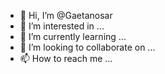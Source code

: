 - 👋 Hi, I’m @Gaetanosar
- 👀 I’m interested in ...
- 🌱 I’m currently learning ...
- 💞️ I’m looking to collaborate on ...
- 📫 How to reach me ...

<!---
Gaetanosar/Gaetanosar is a ✨ special ✨ repository because its `README.md` (this file) appears on your GitHub profile.
You can click the Preview link to take a look at your changes.
--->
